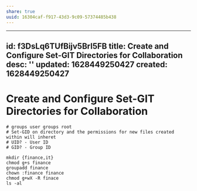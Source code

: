 ```yaml
---
share: true
uuid: 16304caf-f917-43d3-9c09-57374485b438
---
```

---
id: f3DsLq6TUfBijv5Brl5FB
title: Create and Configure Set-GIT Directories for Collaboration
desc: ''
updated: 1628449250427
created: 1628449250427
---
# Create and Configure Set-GIT Directories for Collaboration
    # groups user groups root
    # Set-GID on directory and the permissions for new files created within will inheret
    # UID? - User ID
    # GID? - Group ID
    
    mkdir {finance,it}
    chmod g+s finance
    groupadd finance
    chown :finance finance
    chmod g+wX -R finace
    ls -al
